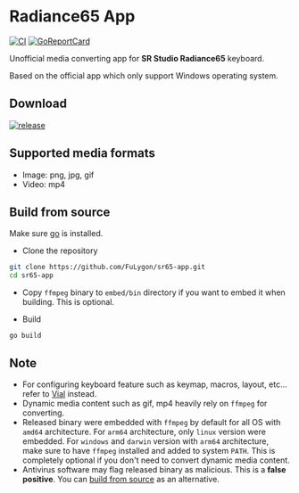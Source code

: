 # Radiance65 App

[![CI](https://github.com/FuLygon/sr65-app/actions/workflows/ci.yaml/badge.svg?branch=main)](https://github.com/FuLygon/sr65-app/actions/workflows/ci.yaml)
[![GoReportCard](https://goreportcard.com/badge/github.com/FuLygon/sr65-app)](https://goreportcard.com/report/github.com/FuLygon/sr65-app)

Unofficial media converting app for **SR Studio Radiance65** keyboard. 

Based on the official app which only support Windows operating system.

## Download

[![release](https://img.shields.io/github/release/FuLygon/sr65-app.svg?style=flat-square)](https://github.com/FuLygon/sr65-app)

## Supported media formats
- Image: png, jpg, gif
- Video: mp4

## Build from source
Make sure [go](https://go.dev) is installed.

- Clone the repository
```bash
git clone https://github.com/FuLygon/sr65-app.git
cd sr65-app
```

- Copy `ffmpeg` binary to `embed/bin` directory if you want to embed it when building. This is optional.

- Build
```shell
go build
```

## Note
- For configuring keyboard feature such as keymap, macros, layout, etc... refer to [Vial](https://get.vial.today) instead.
- Dynamic media content such as gif, mp4 heavily rely on `ffmpeg` for converting.
- Released binary were embedded with `ffmpeg` by default for all OS with `amd64` architecture. For `arm64` architecture, only `linux` version were embedded. For `windows` and `darwin` version with `arm64` architecture, make sure to have `ffmpeg` installed and added to system `PATH`. This is completely optional if you don't need to convert dynamic media content.
- Antivirus software may flag released binary as malicious. This is a **false positive**. You can [build from source](#build-from-source) as an alternative.
